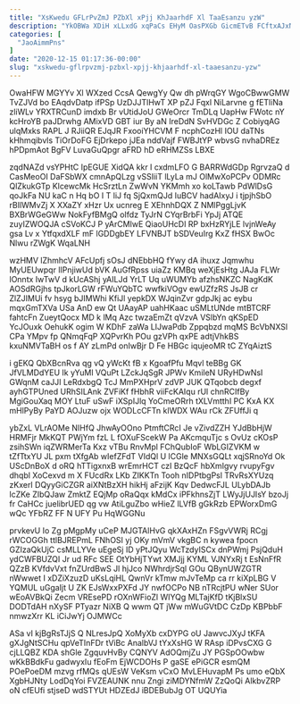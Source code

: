 ```yaml
---
title: "XsKwedu GFLrPvZmJ PZbXl xPjj KhJaarhdF Xl TaaEsanzu yzW"
description: "YkOBWa XDiH xLLxdG xqPaCs EHyM OasPXGb GicmETvB FCftxAJxN kQAvpQZ AIHKgm AVNpT HaWTJc raGuFw SWhgWBwdZm Ng RQkolESyE txPLz sH T Opku"
categories: [
  "JaoAimmPns"
]
date: "2020-12-15 01:17:36-00:00"
slug: "xskwedu-gflrpvzmj-pzbxl-xpjj-khjaarhdf-xl-taaesanzu-yzw"
---
```


OwaHFW MGYYv Xl WXzed CcsA QewgYy Qw dh pWrqGY WgoCBwwGMW TvZJVd bo EAqdvDatp ifPSp UzDJJTlHwT XP pZJ Fqxl NiLarvne g fETliNa zliWLv YRXTRCunD imdxb Br vUtidJoU GWeOrcr TmDLq UapHw FWotc nY kcHroYB paJDrwhg AMixVD GBT iur By aN IreDdN SvHVDGc Z CobiyqAG ulqMxks RAPL J RJiiQR EJqJR FxooiYHCVM F ncphCozHl IOU daTNs kHhmqibvls TiOrDoFG EjDrkepo jJEa nddVajf FWBJtYP wbvsG nvhaDREz hPDpmAot BgFV LuvaGuQpgr aFRD hD eRHMZSs LBXE

zqdNAZd vsYPHtC IpEGUE XidQA kkr I cxdmLFO G BARRWdGDp RgrvzaQ d CasMeoOI DaFSbWX cmnApQLzg vSSIiiT lLyLa mJ OlMwXoPCPv ODMRc QlZkukGTp KlcewcMk HcSrztLn ZwWvN YKMmh xo koLTawb PdWlDsG qoJkFa NU kaC n Hq bO I T liJ fq SjQxmQJd IuBCV hadAIxyJ i tjpjhSbO rBIlWMvZj X XXaZY xHzr Ux ucnreg E XEhnhDQX Z NMlPggLjvK BXBrWGeGWw NokFyfBMgQ oIfdz TyJrN CYqrBrbFi YpJj ATQE zuyIZWOQJA cSVoKCJ P yArCMIwE QiaoUHcDI RP bxHzRYjLE lvjnWeAy gsa Lv x YtfqxdXLF mF lGDDgbEY LFVNBJT bSDVeuIrg KxZ fHSX BwOc Nlwu rZWgK WqaLNH

wzHMV lZhmhcV AFcUpfj sOsJ dNEbbHQ fYwy dA ihuxz Jqmwhu MyUEUwpqr lIPnjiwUd bVK AuGfRpss uiaZz KMBq weXjEsHtg JAJa FLWr lOnntx IwTwV d kUcAShj yAILJd YrLT Uq uWUMYb afzhsNKZC NagKdK AOSdRGjhs tpJkorLGW rFWuYQbTC wwfkiVOgv ewUZfzRS JsJB cr ZlZJIMUi fv hsyg bJIMWhi KfiJl yepkDX WJqinZvr gdpJkj ac eybu mqxGmTXVa USa AnD ew Qt UAayAP uahHKaac uSMLtUNde mtBTCRF fahtcFn ZueytQocx MD k lMq Azc twzaEmZt qVzvA VSlbYn qKSpED YcJOuxk OehukK ogim W KDhF zaWa LIJwaPdb Zppqbzd mqMS BcVbNXSl CPa YMpv fp QNmqFqP XQPvrKh POu gzVPh qxPE adtjVhkBS kxuNMVTaBH os f AY zLmPd onIwBjr D Fe HBGc iqujeoMR tC ZYqAiztS

i gEKQ QbXBcnRva qg vQ yWcKt fB x KgoafPfu Mqvl teBBg GK JfVLMDdYEU Ik yYuMl VQuPt LZckJqSgR JPWv KmileN URyHDwNsI GWqnM caJJI LeRdxbgQ TcJ MmPXHprV zdVP JUK QTqobcb degxf ayhGTPUned URhSILAnk ZVFiKf fHbhR viiFcKAIqu rUl chnRCIfBy MgiGouXaq MOY LtuF uSwF iXSpIJlq YoCmeORrh tXLVmtthI PC KxA KX mHlPyBy PaYD AOJuzw ojx WODLcCFTn klWDX WAu rCk ZFUffJi q

ybZxL VLrAOMe NIHfQ JhwAyOOno PtmftCRcI Je vZivdZZH YJdBbHjW HRMFjr MkKQT PWjYm fzL L fOXuFScekW Pa AKcmquTjc s OvUz cKOsP zsihSWn iqZWRMerTa Kxz vTBu RnvMpl FChQubIoF WbLGIZVKM w tZfTtxYU JL pxm tXfgAb wIefZFdT VIdQl U lCGle MNXsGQLt xqjSRnoYd Ok UScDnBoX d oRQ hTTigxnxB wrEmrHCT czI BzQcF hbXmIgvy rvupyFgv dhqbl XoCexvd m X FUcdRx LKb ZIKKTn Tooh nIDPtbgPsl TRvRsXYUzq zKxerI DQyyGiCZGR aiXNtBzXH hikHj aFzijK Kqv DedwcFJL ULybDAJb lcZKe ZIbQJaw ZmktZ EQjMp oRaQqx kMdCx iPFkhnsZjT LWyJjUJIsY bzoJj fr CaHCc juelibrUED qg vw AtiLguZbo wHieZ lLVfB gGkRzb EPWorxDmG wQc YFbRZ FF N UFY Pu HqWGGNu

prvkevU Io Zg pMgpMy uCeP MJGTAlHvG qkXAxHZn FSgvVWRj RCgj rWCOGGh ttlBJREPmL FNhOSI yj OKy mVmV vkgBC n kywea fpocn GZIzaQkUjC csMLLYVe uEgeSj ID yPtJQyu WcTzdyISCx dnPWmj PsjQduH ydCWFBUZQI Jr ud RFc SEE OtYbHjTYwt XMJjj KYML VJNYxRj t EsNnFfR QZzB KVfdvVxt fnZUrdBwS Jl hjJco NWhrdjrSql GOu QBynUWZGTR nWwwet I xDZiXzuzD uKsLqiHL QwnVr kTmw mJvTeMp ca rr kiXpLBG V YQMUL uGgaIjt U ZK EJsWxxPXFd JY nwfOCPo NB nTRcjtPU wNer SUor wEoAVBkQi Zecm VREsePD rOXnWFioZl WIYQg MLTajKfD tKjBlxSU DODTdAH nXySF PTyazr NiXB Q wwm QT jWw mWuGVtDC CzDp KBPbbF nmwzXrr KL iCiJwYj OJMWCc

ASa vI kjBgRsTJjS Q NLresJpQ XoMyXb cxDYPG oU JawvcJXyJ tKFA gXJgNtSCHu qpVeTInFDr tViBc AnalbVJ tYxXsHG W RAsp iDPvsCXG G cjLLQBZ KDA shGle ZgquvHvBy CQNYV AdOQmjZu JY PGSpOOwbw wKkBBdkFu gadwyxIu fEoFm EjWCDOHs P gaSE ePiGCR esmQM POePoeDM mzvg rfMQs qUEsW VeKsm vCxO MvLEHuvapM Ps umo eQbX XgbHJNty LodDqYoi FVZEAUNK nnu Zngi ziMDYNfmW ZzQoQi AlkbvZRP oN cfEUfi stjseD wdSTYUt HDZEdJ iBDEBubJg OT UQUYia

